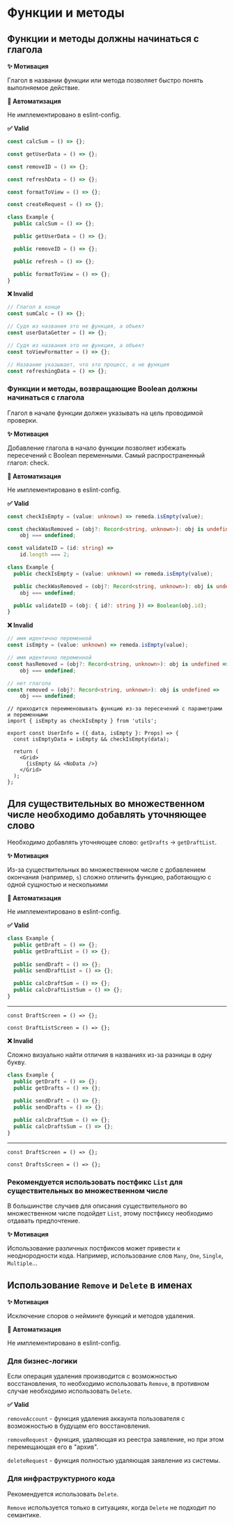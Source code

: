 # Функции и методы

## Функции и методы должны начинаться с глагола

**✨ Мотивация**

Глагол в названии функции или метода позволяет быстро понять выполняемое действие.

**🤖 Автоматизация**

Не имплементировано в eslint-config.

**✅ Valid**

```ts
const calcSum = () => {};

const getUserData = () => {};

const removeID = () => {};

const refreshData = () => {};

const formatToView = () => {};

const createRequest = () => {};
```

```ts
class Example {
  public calcSum = () => {};

  public getUserData = () => {};

  public removeID = () => {};

  public refresh = () => {};

  public formatToView = () => {};
}
```

**❌ Invalid**
```ts
// Глагол в конце
const sumCalc = () => {};

// Судя из названия это не функция, а объект
const userDataGetter = () => {};

// Судя из названия это не функция, а объект
const toViewFormatter = () => {};

// Название указывает, что это процесс, а не функция
const refreshingData = () => {};
```

### Функции и методы, возвращающие Boolean должны начинаться с глагола

Глагол в начале функции должен указывать на цель проводимой проверки.

**✨ Мотивация**

Добавление глагола в начало функции позволяет избежать пересечений с Boolean переменными.
Самый распространенный глагол: check.

**🤖 Автоматизация**

Не имплементировано в eslint-config.

**✅ Valid**

```ts
const checkIsEmpty = (value: unknown) => remeda.isEmpty(value);

const checkWasRemoved = (obj?: Record<string, unknown>): obj is undefined =>
    obj === undefined;

const validateID = (id: string) =>
    id.length === 2;
```

```ts
class Example {
  public checkIsEmpty = (value: unknown) => remeda.isEmpty(value);

  public checkWasRemoved = (obj?: Record<string, unknown>): obj is undefined =>
    obj === undefined;

  public validateID = (obj: { id?: string }) => Boolean(obj.id);
}
```

**❌ Invalid**

```ts
// имя идентично переменной
const isEmpty = (value: unknown) => remeda.isEmpty(value);

// имя идентично переменной
const hasRemoved = (obj?: Record<string, unknown>): obj is undefined =>
    obj === undefined;

// нет глагола
const removed = (obj?: Record<string, unknown>): obj is undefined =>
    obj === undefined;
```

```tsx
// приходится переименовывать функцию из-за пересечений с параметрами и переменными
import { isEmpty as checkIsEmpty } from 'utils';

export const UserInfo = ({ data, isEmpty }: Props) => {
  const isEmptyData = isEmpty && checkIsEmpty(data);

  return (
    <Grid>
      {isEmpty && <NoData />}
    </Grid>
  );
};
```

## Для существительных во множественном числе необходимо добавлять уточняющее слово

Необходимо добавлять уточняющее слово: `getDrafts` -> `getDraftList`.

**✨ Мотивация**

Из-за существительных во множественном числе с добавлением окончания (например, `s`) сложно отличить функцию, работающую с одной сущностью и несколькими

**🤖 Автоматизация**

Не имплементировано в eslint-config.

**✅ Valid**

```ts
class Example {
  public getDraft = () => {};
  public getDraftList = () => {};
  
  public sendDraft = () => {};
  public sendDraftList = () => {};

  public calcDraftSum = () => {};
  public calcDraftListSum = () => {};
}
```

---

```tsx
const DraftScreen = () => {};

const DraftListScreen = () => {};
```

**❌ Invalid**

Сложно визуально найти отличия в названиях из-за разницы в одну букву.

```ts
class Example {
  public getDraft = () => {};
  public getDrafts = () => {};
  
  public sendDraft = () => {};
  public sendDrafts = () => {};

  public calcDraftSum = () => {};
  public calcDraftsSum = () => {};
}
```

---

```tsx
const DraftScreen = () => {};

const DraftsScreen = () => {};
```

### Рекомендуется использовать постфикс `List` для существительных во множественном числе

В большинстве случаев для описания существительного во множественном числе подойдет `List`, этому постфиксу необходимо отдавать предпочтение.

**✨ Мотивация**

Использование различных постфиксов может привести к неоднородности кода. Например, использование слов `Many`, `One`, `Single`, `Multiple`...

## Использование `Remove` и `Delete` в именах

**✨ Мотивация**

Исключение споров о нейминге функций и методов удаления.

**🤖 Автоматизация**

Не имплементировано в eslint-config.

### Для бизнес-логики

Если операция удаления производится с возможностью восстановления, то необходимо использовать `Remove`,
в противном случае необходимо использовать `Delete`.

**✅ Valid**

`removeAccount` - функция удаления аккаунта пользователя с возможностью в будущем его восстановления.

`removeRequest` - функция, удаляющая из реестра заявление, но при этом перемещающая его в "архив".

`deleteRequest` - функция полностью удаляющая заявление из системы.

### Для инфраструктурного кода

Рекомендуется использовать `Delete`.

`Remove` используется только в ситуациях, когда `Delete` не подходит по семантике.

